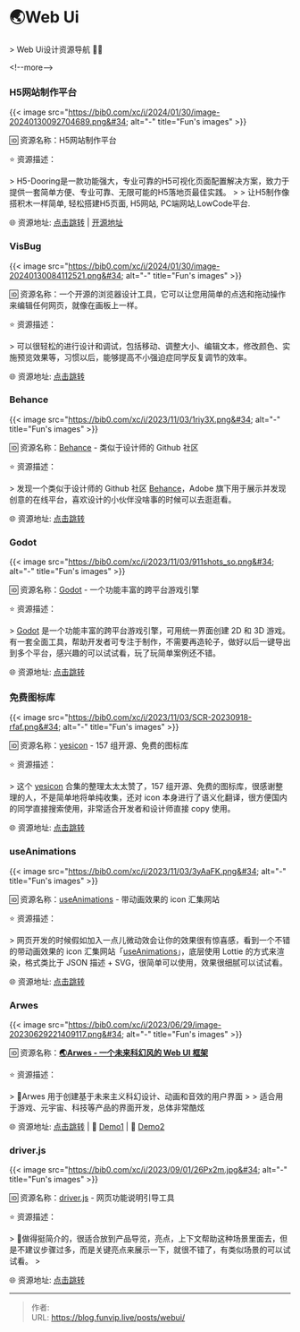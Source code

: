 # 🌏Web Ui


&gt; Web Ui设计资源导航 🌟🌟

&lt;!--more--&gt;

### H5网站制作平台

{{&lt; image src=&#34;https://bib0.com/xc/i/2024/01/30/image-20240130092704689.png&#34; alt=&#34;-&#34;  title=&#34;Fun&#39;s images&#34; &gt;}}    

🆔  资源名称：H5网站制作平台

⭐️  资源描述：

&gt; H5-Dooring是一款功能强大，专业可靠的H5可视化页面配置解决方案，致力于提供一套简单方便、专业可靠、无限可能的H5落地页最佳实践。
&gt;
&gt; 让H5制作像搭积木一样简单, 轻松搭建H5页面, H5网站, PC端网站,LowCode平台.

🌐 资源地址: [点击跳转](https://dooring.vip/#/) | [开源地址](https://github.com/MrXujiang/h5-Dooring/blob/master/zh.md)

### VisBug

{{&lt; image src=&#34;https://bib0.com/xc/i/2024/01/30/image-20240130084112521.png&#34; alt=&#34;-&#34;  title=&#34;Fun&#39;s images&#34; &gt;}}    

🆔  资源名称：一个开源的浏览器设计工具，它可以让您用简单的点选和拖动操作来编辑任何网页，就像在画板上一样。

⭐️  资源描述：

&gt; 可以很轻松的进行设计和调试，包括移动、调整大小、编辑文本，修改颜色、实施预览效果等，习惯以后，能够提高不小强迫症同学反复调节的效率。 

🌐 资源地址: [点击跳转](https://chromewebstore.google.com/detail/visbug/cdockenadnadldjbbgcallicgledbeoc) 

### Behance

{{&lt; image src=&#34;https://bib0.com/xc/i/2023/11/03/1riy3X.png&#34; alt=&#34;-&#34;  title=&#34;Fun&#39;s images&#34; &gt;}}    

🆔  资源名称：[Behance](http://behance.net/) - 类似于设计师的 Github 社区

⭐️  资源描述：

&gt; 发现一个类似于设计师的 Github 社区 [Behance](http://behance.net/)，Adobe 旗下用于展示并发现创意的在线平台，喜欢设计的小伙伴没啥事的时候可以去逛逛看。

🌐 资源地址: [点击跳转](http://behance.net/) 

### Godot

{{&lt; image src=&#34;https://bib0.com/xc/i/2023/11/03/911shots_so.png&#34; alt=&#34;-&#34;  title=&#34;Fun&#39;s images&#34; &gt;}}    

🆔  资源名称：[Godot](https://godotengine.org/) - 一个功能丰富的跨平台游戏引擎

⭐️  资源描述：

&gt; [Godot](https://godotengine.org/) 是一个功能丰富的跨平台游戏引擎，可用统一界面创建 2D 和 3D 游戏。有一套全面工具，帮助开发者可专注于制作，不需要再造轮子，做好以后一键导出到多个平台，感兴趣的可以试试看，玩了玩简单案例还不错。

🌐 资源地址: [点击跳转](https://godotengine.org/) 

### 免费图标库

{{&lt; image src=&#34;https://bib0.com/xc/i/2023/11/03/SCR-20230918-rfaf.png&#34; alt=&#34;-&#34;  title=&#34;Fun&#39;s images&#34; &gt;}}    

🆔  资源名称：[yesicon](https://yesicon.app/) - 157 组开源、免费的图标库

⭐️  资源描述：

&gt; 这个 [yesicon](https://yesicon.app/) 合集的整理太太太赞了，157 组开源、免费的图标库，很感谢整理的人，不是简单地将单纯收集，还对 icon 本身进行了语义化翻译，很方便国内的同学直接搜索使用，非常适合开发者和设计师直接 copy 使用。

🌐 资源地址: [点击跳转](https://yesicon.app/) 

### useAnimations

{{&lt; image src=&#34;https://bib0.com/xc/i/2023/11/03/3yAaFK.png&#34; alt=&#34;-&#34;  title=&#34;Fun&#39;s images&#34; &gt;}}    

🆔  资源名称：[useAnimations](https://useanimations.com/index.html) - 带动画效果的 icon 汇集网站

⭐️  资源描述：

&gt; 网页开发的时候假如加入一点儿微动效会让你的效果很有惊喜感，看到一个不错的带动画效果的 icon 汇集网站「[useAnimations](https://useanimations.com/index.html)」，底层使用 Lottie 的方式来渲染，格式类比于 JSON 描述 &#43; SVG，很简单可以使用，效果很细腻可以试试看。

🌐 资源地址: [点击跳转](https://useanimations.com/index.html) 

### Arwes

{{&lt; image src=&#34;https://bib0.com/xc/i/2023/06/29/image-20230629221409117.png&#34; alt=&#34;-&#34;  title=&#34;Fun&#39;s images&#34; &gt;}}    

🆔  资源名称：[**🌏Arwes - 一个未来科幻风的 Web UI 框架**](https://github.com/arwes/arwes)

⭐️  资源描述：

&gt; 📄Arwes 用于创建基于未来主义科幻设计、动画和音效的用户界面
&gt;
&gt; 适合用于游戏、元宇宙、科技等产品的界面开发，总体非常酷炫

🌐 资源地址: [点击跳转](https://github.com/arwes/arwes) | 🔗 [Demo1](https://soulextract.com/) | 🔗 [Demo2](https://universe-dawn.com/)

### driver.js

{{&lt; image src=&#34;https://bib0.com/xc/i/2023/09/01/26Px2m.jpg&#34; alt=&#34;-&#34;  title=&#34;Fun&#39;s images&#34; &gt;}}    

🆔  资源名称：[driver.js](https://driverjs.com/) - 网页功能说明引导工具

⭐️  资源描述：

&gt; 📄做得挺简介的，很适合放到产品导览，亮点，上下文帮助这种场景里面去，但是不建议步骤过多，而是关键亮点来展示一下，就很不错了，有类似场景的可以试试看。
&gt;

🌐 资源地址: [点击跳转](https://driverjs.com/) 


---

> 作者:   
> URL: https://blog.funvip.live/posts/webui/  

